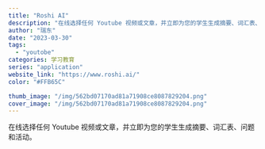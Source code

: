 ```yaml
---
title: "Roshi AI"
description: "在线选择任何 Youtube 视频或文章，并立即为您的学生生成摘要、词汇表、问题和活动。 "
author: "瑞东"
date: "2023-03-30"
tags:
  - "youtobe"
categories: 学习教育
series: "application"
website_link: "https://www.roshi.ai/"
color: "#FFB65C"

thumb_image: "/img/562bd07170ad81a71908ce8087829204.png"
cover_image: "/img/562bd07170ad81a71908ce8087829204.png"
---
```


在线选择任何 Youtube 视频或文章，并立即为您的学生生成摘要、词汇表、问题和活动。 